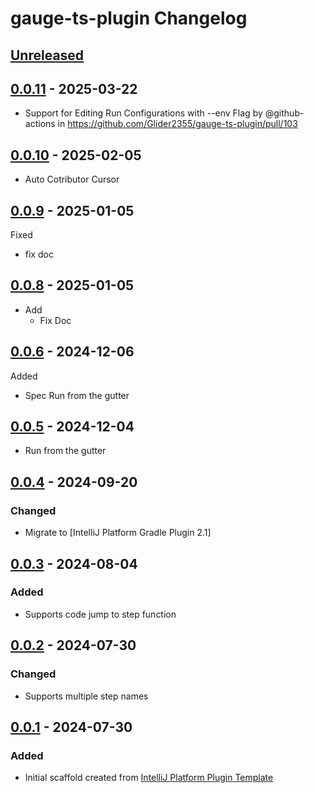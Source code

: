 <!-- Keep a Changelog guide -> https://keepachangelog.com -->

# gauge-ts-plugin Changelog

## [Unreleased]

## [0.0.11] - 2025-03-22

- Support for Editing Run Configurations with --env Flag by @github-actions in https://github.com/Glider2355/gauge-ts-plugin/pull/103

## [0.0.10] - 2025-02-05

- Auto Cotributor Cursor

## [0.0.9] - 2025-01-05

Fixed

- fix doc

## [0.0.8] - 2025-01-05

- Add
  - Fix Doc

## [0.0.6] - 2024-12-06

Added

- Spec Run from the gutter

## [0.0.5] - 2024-12-04

- Run from the gutter

## [0.0.4] - 2024-09-20

### Changed

- Migrate to [IntelliJ Platform Gradle Plugin 2.1]

## [0.0.3] - 2024-08-04

### Added

- Supports code jump to step function

## [0.0.2] - 2024-07-30

### Changed

- Supports multiple step names

## [0.0.1] - 2024-07-30

### Added

- Initial scaffold created from [IntelliJ Platform Plugin Template](https://github.com/JetBrains/intellij-platform-plugin-template)

[Unreleased]: https://github.com/Glider2355/gauge-ts-plugin/compare/v0.0.11...HEAD
[0.0.11]: https://github.com/Glider2355/gauge-ts-plugin/compare/v0.0.10...v0.0.11
[0.0.10]: https://github.com/Glider2355/gauge-ts-plugin/compare/v0.0.9...v0.0.10
[0.0.9]: https://github.com/Glider2355/gauge-ts-plugin/compare/v0.0.8...v0.0.9
[0.0.8]: https://github.com/Glider2355/gauge-ts-plugin/compare/v0.0.6...v0.0.8
[0.0.6]: https://github.com/Glider2355/gauge-ts-plugin/compare/v0.0.5...v0.0.6
[0.0.5]: https://github.com/Glider2355/gauge-ts-plugin/compare/v0.0.4...v0.0.5
[0.0.4]: https://github.com/Glider2355/gauge-ts-plugin/compare/v0.0.3...v0.0.4
[0.0.3]: https://github.com/Glider2355/gauge-ts-plugin/compare/v0.0.2...v0.0.3
[0.0.2]: https://github.com/Glider2355/gauge-ts-plugin/compare/v0.0.1...v0.0.2
[0.0.1]: https://github.com/Glider2355/gauge-ts-plugin/commits/v0.0.1
